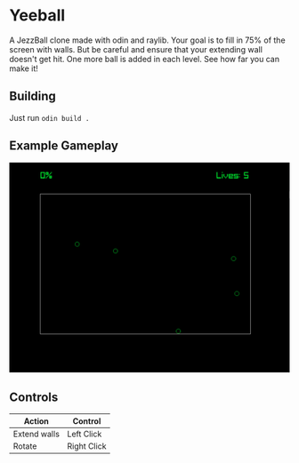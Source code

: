 # Yeeball

A JezzBall clone made with odin and raylib.
Your goal is to fill in 75% of the screen with walls.
But be careful and ensure that your extending wall doesn't get hit.
One more ball is added in each level. See how far you can make it!

## Building

Just run ```odin build .```

## Example Gameplay

![Animation](Animation.gif)

Controls
---------

| Action                    | Control     |
| ------------------------- | ----------- |
| Extend walls              | Left Click  |
| Rotate                    | Right Click |
